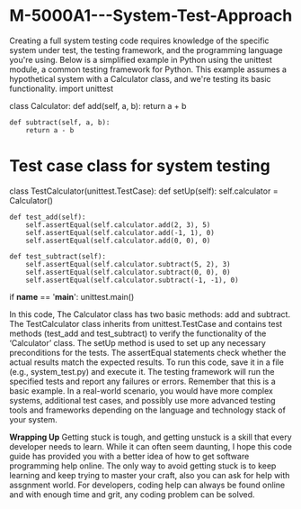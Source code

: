 # M-5000A1---System-Test-Approach
Creating a full system testing code requires knowledge of the specific system under test, the testing framework, and the programming language you're using. Below is a simplified example in Python using the unittest module, a common testing framework for Python. This example assumes a hypothetical system with a Calculator class, and we're testing its basic functionality.
import unittest

class Calculator:
    def add(self, a, b):
        return a + b

    def subtract(self, a, b):
        return a - b

# Test case class for system testing
class TestCalculator(unittest.TestCase):
    def setUp(self):
        self.calculator = Calculator()

    def test_add(self):
        self.assertEqual(self.calculator.add(2, 3), 5)
        self.assertEqual(self.calculator.add(-1, 1), 0)
        self.assertEqual(self.calculator.add(0, 0), 0)

    def test_subtract(self):
        self.assertEqual(self.calculator.subtract(5, 2), 3)
        self.assertEqual(self.calculator.subtract(0, 0), 0)
        self.assertEqual(self.calculator.subtract(-1, -1), 0)

if __name__ == '__main__':
    unittest.main()


In this code, The Calculator class has two basic methods: add and subtract.
The TestCalculator class inherits from unittest.TestCase and contains test methods (test_add and test_subtract) to verify the functionality of the ‘Calculator’ class.
The setUp method is used to set up any necessary preconditions for the tests.
The assertEqual statements check whether the actual results match the expected results.
To run this code, save it in a file (e.g., system_test.py) and execute it. The testing framework will run the specified tests and report any failures or errors.
Remember that this is a basic example. In a real-world scenario, you would have more complex systems, additional test cases, and possibly use more advanced testing tools and frameworks depending on the language and technology stack of your system.

**Wrapping Up**
Getting stuck is tough, and getting unstuck is a skill that every developer needs to learn. While it can often seem daunting, I hope this code guide has provided you with a better idea of how to get software programming help online. The only way to avoid getting stuck is to keep learning and keep trying to master your craft, also you can ask for help with assgnment world. For developers, coding help can always be found online and with enough time and grit, any coding problem can be solved. 


